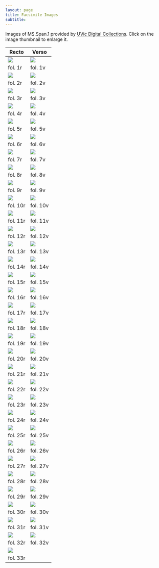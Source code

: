 ```yaml
---
layout: page
title: Facsimile Images
subtitle:
---
```


Images of MS.Span.1 provided by <a href="http://contentdm.library.uvic.ca/cdm/compoundobject/collection/collection15/id/2403">UVic Digital Collections</a>. Click on the image thumbnail to enlarge it.
<br>

Recto | Verso
--------- | ---------
[<img src="http://contentdm.library.uvic.ca/utils/getthumbnail/collection/collection15/id/2333">](https://drive.google.com/open?id=1AyAZ4tTgiIo96yOIW20ZkFN-EdVe4Nf7) | [<img src="http://contentdm.library.uvic.ca/utils/getthumbnail/collection/collection15/id/2336">](https://drive.google.com/open?id=1XXMULzu6p2ZE31HhR_fynwR3yxfv8GzD)
fol. 1r | fol. 1v
[<img src="http://contentdm.library.uvic.ca/utils/getthumbnail/collection/collection15/id/2337">](https://drive.google.com/open?id=1tjkD0sMg8HX1vSG79PTCSH99gskcPAQL) | [<img src="http://contentdm.library.uvic.ca/utils/getthumbnail/collection/collection15/id/2338">](https://drive.google.com/open?id=1qLPlNc_vYTjJIGGTp_3sblnQhx_sBzmt)
fol. 2r | fol. 2v
[<img src="http://contentdm.library.uvic.ca/utils/getthumbnail/collection/collection15/id/2339">](https://drive.google.com/open?id=1NFrf2ATgNzO2XZGQYh8jIN9F3KBMliRI) | [<img src="http://contentdm.library.uvic.ca/utils/getthumbnail/collection/collection15/id/2340">](https://drive.google.com/open?id=1ft2TPFdqwhLIR5qCVQMi7ezb1n9YQI2r)
fol. 3r | fol. 3v
[<img src="http://contentdm.library.uvic.ca/utils/getthumbnail/collection/collection15/id/2341">](https://drive.google.com/open?id=1YRXCZVlcilg5CKul4jfLtwRTyzfACvi1) | [<img src="http://contentdm.library.uvic.ca/utils/getthumbnail/collection/collection15/id/2342">](https://drive.google.com/open?id=1S3jafRHa7ISAMHrbgVmo8TFrtztA4ST-)
fol. 4r | fol. 4v
[<img src="http://contentdm.library.uvic.ca/utils/getthumbnail/collection/collection15/id/2343">](https://drive.google.com/open?id=1sff4pQ8MCnWWi89eMFkG1V3aDWH5Un52) | [<img src="http://contentdm.library.uvic.ca/utils/getthumbnail/collection/collection15/id/2344">](https://drive.google.com/open?id=16U9hiUsmX7vfHz3ALCYd9TZhbRaCgnGG)
fol. 5r | fol. 5v
[<img src="http://contentdm.library.uvic.ca/utils/getthumbnail/collection/collection15/id/2345">](https://drive.google.com/open?id=1Mt8RtGs0BEiFHCO_CdajJ-6BjFCsf9wy) | [<img src="http://contentdm.library.uvic.ca/utils/getthumbnail/collection/collection15/id/2346">](https://drive.google.com/open?id=16Jv7miWtqpWuYD8uMLTo80TQpsLu7ttn)
fol. 6r | fol. 6v
[<img src="http://contentdm.library.uvic.ca/utils/getthumbnail/collection/collection15/id/2347">](https://drive.google.com/open?id=190fdvWaejex-_yhLo27PUCX_sVxy9B73) | [<img src="http://contentdm.library.uvic.ca/utils/getthumbnail/collection/collection15/id/2348">](https://drive.google.com/open?id=11JHTNVMEJV11KMgSeaNy1DyitwBagf4J)
fol. 7r | fol. 7v
[<img src="http://contentdm.library.uvic.ca/utils/getthumbnail/collection/collection15/id/2349">](https://drive.google.com/open?id=1HMvyxW-9LeOzNQEu4-6PPMLbhHt0L3Ss) | [<img src="http://contentdm.library.uvic.ca/utils/getthumbnail/collection/collection15/id/2350">](https://drive.google.com/open?id=10nIJvLhgZVvQcO2LJzwGhQEF32jVkBow)
fol. 8r | fol. 8v
[<img src="http://contentdm.library.uvic.ca/utils/getthumbnail/collection/collection15/id/2351">](https://drive.google.com/open?id=1I4tCWvGomlcwggnaNbauLyFKHmFo6Lhn) | [<img src="http://contentdm.library.uvic.ca/utils/getthumbnail/collection/collection15/id/2352">](https://drive.google.com/open?id=1Jpoc6X1nfjflCuce8YjL5oPGXsns7RF6)
fol. 9r | fol. 9v
[<img src="http://contentdm.library.uvic.ca/utils/getthumbnail/collection/collection15/id/2353">](https://drive.google.com/open?id=15wrNcmwZ4NVhbyxQmWW1IDhTZtijMrJm) | [<img src="http://contentdm.library.uvic.ca/utils/getthumbnail/collection/collection15/id/2354">](https://drive.google.com/open?id=1OdYjqw9MqujWlayid9JbLJTivxaXJ5zb)
fol. 10r | fol. 10v
[<img src="http://contentdm.library.uvic.ca/utils/getthumbnail/collection/collection15/id/2355">](https://drive.google.com/open?id=1Yit-DzMrT30Db8WNoXyg-s3ehrNx1BTr) | [<img src="http://contentdm.library.uvic.ca/utils/getthumbnail/collection/collection15/id/2356">](https://drive.google.com/open?id=1e6WNY-ve8u_c33QnKz7nJ5qzE6Rmt7qs)
fol. 11r | fol. 11v
[<img src="http://contentdm.library.uvic.ca/utils/getthumbnail/collection/collection15/id/2357">](https://drive.google.com/open?id=1IOOb-E5dAM-_O7EHZhB9B3c8Ik3yOI9I) | [<img src="http://contentdm.library.uvic.ca/utils/getthumbnail/collection/collection15/id/2358">](https://drive.google.com/open?id=1NGjK9gibo4j6sZVxy7YyVXG09UKwIq8A)
fol. 12r | fol. 12v
[<img src="http://contentdm.library.uvic.ca/utils/getthumbnail/collection/collection15/id/2359">](https://drive.google.com/open?id=1OJrrXeCkbWpVVaYNphJo56d9PRve_wH3) | [<img src="http://contentdm.library.uvic.ca/utils/getthumbnail/collection/collection15/id/2360">](https://drive.google.com/open?id=1RyO-02Gb6c9EEUn_Yz8xdxj-nDjViEE1)
fol. 13r | fol. 13v
[<img src="http://contentdm.library.uvic.ca/utils/getthumbnail/collection/collection15/id/2361">](https://drive.google.com/open?id=10iSAzueHjpLI_yYdzzxW0yqBsMAMFb7Z) | [<img src="http://contentdm.library.uvic.ca/utils/getthumbnail/collection/collection15/id/2362">](https://drive.google.com/open?id=1e2v489Cxp62eeNNNm6BUX2_HQy2ZIT9z)
fol. 14r | fol. 14v
[<img src="http://contentdm.library.uvic.ca/utils/getthumbnail/collection/collection15/id/2363">](https://drive.google.com/open?id=1PbnPxzF4U1M1nQItYvorgRDaU_rQlI6L) | [<img src="http://contentdm.library.uvic.ca/utils/getthumbnail/collection/collection15/id/2364">](https://drive.google.com/open?id=1megyjC5l2MJhYq_R1rA0Gmew7mRrj8Pu)
fol. 15r | fol. 15v
[<img src="http://contentdm.library.uvic.ca/utils/getthumbnail/collection/collection15/id/2365">](https://drive.google.com/open?id=13fO5zSqESnssZSqWbdBFJeovmTPuviJR) | [<img src="http://contentdm.library.uvic.ca/utils/getthumbnail/collection/collection15/id/2366">](https://drive.google.com/open?id=1xpO2JqsM2T1gXRxJKV-52R_hHFeGO85q)
fol. 16r | fol. 16v
[<img src="http://contentdm.library.uvic.ca/utils/getthumbnail/collection/collection15/id/2367">](https://drive.google.com/open?id=11Ukt4CDQinOOoci0aSz418T82l2WgDhm) | [<img src="http://contentdm.library.uvic.ca/utils/getthumbnail/collection/collection15/id/2368">](https://drive.google.com/open?id=1-DecfzZqWTaGLCEJgtMt9AKFqfsYMnlb)
fol. 17r | fol. 17v
[<img src="http://contentdm.library.uvic.ca/utils/getthumbnail/collection/collection15/id/2369">](https://drive.google.com/open?id=1e2RRNPtUCPrYb2Ava0JMtEejILb2qB0D) | [<img src="http://contentdm.library.uvic.ca/utils/getthumbnail/collection/collection15/id/2370">](https://drive.google.com/open?id=1YQC1x33b8YXl7EF02b3A5VAY0gj5_G2s)
fol. 18r | fol. 18v
[<img src="http://contentdm.library.uvic.ca/utils/getthumbnail/collection/collection15/id/2371">](https://drive.google.com/open?id=1TPx86azPIxArI7sAfF2zLzAFIRZa445C) | [<img src="http://contentdm.library.uvic.ca/utils/getthumbnail/collection/collection15/id/2372">](https://drive.google.com/open?id=1jVubtkRgJZl8UdxPL62Se81yWUoWUo-k)
fol. 19r | fol. 19v
[<img src="http://contentdm.library.uvic.ca/utils/getthumbnail/collection/collection15/id/2373">](https://drive.google.com/open?id=1MHIdygCVWijI0T3Ep8wZ3mgC_aguKAGH) | [<img src="http://contentdm.library.uvic.ca/utils/getthumbnail/collection/collection15/id/2374">](https://drive.google.com/open?id=1_HbAacBd0ZHgfahaen8PX2x6qlGIhE7G)
fol. 20r | fol. 20v
[<img src="http://contentdm.library.uvic.ca/utils/getthumbnail/collection/collection15/id/2375">](https://drive.google.com/open?id=1N2m5Q2Hdx47ynFWZWtLAu8bA9LWXy9xM) | [<img src="http://contentdm.library.uvic.ca/utils/getthumbnail/collection/collection15/id/2376">](https://drive.google.com/open?id=1XcLJnJz6Dqg8DHtx0PKHYvv82FfOHsjN)
fol. 21r | fol. 21v
[<img src="http://contentdm.library.uvic.ca/utils/getthumbnail/collection/collection15/id/2377">](https://drive.google.com/open?id=1XlNtRBlekCZfK8v_nfdRuztL_msCyofr) | [<img src="http://contentdm.library.uvic.ca/utils/getthumbnail/collection/collection15/id/2378">](https://drive.google.com/open?id=10c4AtqjybwYBzqNmQLTy8FFo6RLmOQ9x)
fol. 22r | fol. 22v
[<img src="http://contentdm.library.uvic.ca/utils/getthumbnail/collection/collection15/id/2379">](https://drive.google.com/open?id=1Ng386kjj4kxwZ7jEpYdGWOylPdo6naxx) | [<img src="http://contentdm.library.uvic.ca/utils/getthumbnail/collection/collection15/id/2380">](https://drive.google.com/open?id=1Gp9dHMOGRupr2DUwt4WswidUyt53k3w2)
fol. 23r | fol. 23v
[<img src="http://contentdm.library.uvic.ca/utils/getthumbnail/collection/collection15/id/2381">](https://drive.google.com/open?id=1R4kZttEJYshQjCrTs5NvsXdl87_akbzM) | [<img src="http://contentdm.library.uvic.ca/utils/getthumbnail/collection/collection15/id/2382">](https://drive.google.com/open?id=1Imw5tFw4pTxV3yorkxc7tFf-2oU7-jYl)
fol. 24r | fol. 24v
[<img src="http://contentdm.library.uvic.ca/utils/getthumbnail/collection/collection15/id/2383">](https://drive.google.com/open?id=119LHlVV0J0bXKb6OFiia0mqv8LbY4qSZ) | [<img src="http://contentdm.library.uvic.ca/utils/getthumbnail/collection/collection15/id/2384">](https://drive.google.com/open?id=1A1gNl8hjcHfGPf1IY_4l8Elchey9Xgl2)
fol. 25r | fol. 25v
[<img src="http://contentdm.library.uvic.ca/utils/getthumbnail/collection/collection15/id/2385">](https://drive.google.com/open?id=1BBimq-vITf3tVCM3vdy2EKUgp2u-A-5k) | [<img src="http://contentdm.library.uvic.ca/utils/getthumbnail/collection/collection15/id/2386">](https://drive.google.com/open?id=1OqTkjibvu3uJhKeP2MbzUiT5aQaUOSg7)
fol. 26r | fol. 26v
[<img src="http://contentdm.library.uvic.ca/utils/getthumbnail/collection/collection15/id/2387">](https://drive.google.com/open?id=1GH51u8RZA8C__W8tARdNXzf6eVPd6b4L) | [<img src="http://contentdm.library.uvic.ca/utils/getthumbnail/collection/collection15/id/2388">](https://drive.google.com/open?id=1qnOzqDG_csdze8G4Z85BdQV6jXkrDzvQ)
fol. 27r | fol. 27v
[<img src="http://contentdm.library.uvic.ca/utils/getthumbnail/collection/collection15/id/2389">](https://drive.google.com/open?id=1UJUxWC0-0VZlbai3-LmLJce7hpoQnmUW) | [<img src="http://contentdm.library.uvic.ca/utils/getthumbnail/collection/collection15/id/2390">](https://drive.google.com/open?id=1yN51h52B4KDcn6QPGhHBob4X2RZ_R4wT)
fol. 28r | fol. 28v
[<img src="http://contentdm.library.uvic.ca/utils/getthumbnail/collection/collection15/id/2391">](https://drive.google.com/open?id=12-zaUElGL4cuMXE-Pj4FDcqyygZGDYu4) | [<img src="http://contentdm.library.uvic.ca/utils/getthumbnail/collection/collection15/id/2392">](https://drive.google.com/open?id=1eEYeTlh_f1wmztXAaFnPc9VIrOhekrvQ)
fol. 29r | fol. 29v
[<img src="http://contentdm.library.uvic.ca/utils/getthumbnail/collection/collection15/id/2393">](https://drive.google.com/open?id=1IQhB9CtM6ZNj_o_Q5k5Owp4-suIx-FUs) | [<img src="http://contentdm.library.uvic.ca/utils/getthumbnail/collection/collection15/id/2394">](https://drive.google.com/open?id=1xjo8Qv_fxxl_h1RanrnombhxuMvHjate)
fol. 30r | fol. 30v
[<img src="http://contentdm.library.uvic.ca/utils/getthumbnail/collection/collection15/id/2395">](https://drive.google.com/open?id=1qRnbNm8bDhYOUrqSXokQjwYQ4Fe3r_hC) | [<img src="http://contentdm.library.uvic.ca/utils/getthumbnail/collection/collection15/id/2396">](https://drive.google.com/open?id=1X1lNS2x0pHaxZhk2GcwmGKZpx_W-Apmw)
fol. 31r | fol. 31v
[<img src="http://contentdm.library.uvic.ca/utils/getthumbnail/collection/collection15/id/2397">](https://drive.google.com/open?id=1bWC-hAlBXN9CPBK8V7Xfkbbk395Cfr1w) | [<img src="http://contentdm.library.uvic.ca/utils/getthumbnail/collection/collection15/id/2398">](https://drive.google.com/open?id=1Qc9h1le-emw58KcDC9Aass57HBNK8XqW)
fol. 32r | fol. 32v
[<img src="http://contentdm.library.uvic.ca/utils/getthumbnail/collection/collection15/id/2399">](https://drive.google.com/open?id=1AjBZaZp6WVxdfROjHZLoTpnS8YdYicBQ) |   
fol. 33r |  
